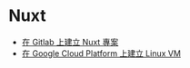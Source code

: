 # Nuxt

* [在 Gitlab 上建立 Nuxt 專案](./NUXT_ON_GITLAB.md)
* [在 Google Cloud Platform 上建立 Linux VM](./VM/ON_GCP.md)

